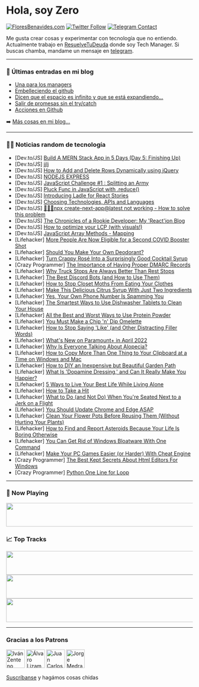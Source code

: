 # Hola, soy Zero

[![FloresBenavides.com](https://img.shields.io/website?down_message=oops&label=MiBlog&style=for-the-badge&up_message=online&url=https%3A%2F%2Ffloresbenavides.com)](https://floresbenavides.com) [![Twitter Follow](https://img.shields.io/twitter/follow/ZeroDragon?color=%231DA1F2&label=Follow&logo=twitter&logoColor=ffffff&style=for-the-badge)](https://twitter.com/zerodragon) [![Telegram Contact](https://img.shields.io/badge/escr%C3%ADbeme-ZeroDragon-%2326A5E4?style=for-the-badge&logo=telegram)](https://t.me/zerodragon)

Me gusta crear cosas y experimentar con tecnología que no entiendo.
Actualmente trabajo en [ResuelveTuDeuda](http://github.com/resuelve) donde soy Tech Manager.
Si buscas chamba, mandame un mensaje en [telegram](https://t.me/zerodragon).

---

### 📕 Últimas entradas en mi blog
<!-- BLOG-POST-LIST:START -->
- [Una para los managers](https://floresbenavides.com/una-para-los-managers/)
- [Embelleciendo el github](https://floresbenavides.com/embelleciendo-el-github/)
- [Dicen que el espacio es infinito y que se está expandiendo…](https://floresbenavides.com/dicen-que-el-espacio-es-infinito-y-que-se-esta-expandiendo/)
- [Salir de promesas sin el try/catch](https://floresbenavides.com/salir-de-promesas-sin-el-try-catch/)
- [Acciones en Github](https://floresbenavides.com/acciones-en-github/)
<!-- BLOG-POST-LIST:END -->

➡️ [Más cosas en mi blog...](https://floresbenavides.com)

---

### 👨‍💻 Noticias random de tecnología
<!-- TECH-POSTS:START -->
- [Dev.to/JS] [Build A MERN Stack App in 5 Days &lpar;Day 5: Finishing Up&rpar;](https://dev.to/rohanjsx/build-a-mern-stack-app-in-5-days-day-5-finishing-up-4f1m)
- [Dev.to/JS] [jjlj](https://dev.to/aagiidev/jjlj-217m)
- [Dev.to/JS] [How to Add and Delete Rows Dynamically using jQuery](https://dev.to/techsolutionstuff/how-to-add-and-delete-rows-dynamically-using-jquery-35g8)
- [Dev.to/JS] [NODEJS EXPRESS](https://dev.to/aldokw18/nodejs-express-1c8i)
- [Dev.to/JS] [JavaScript Challenge #1 : Splitting an Army](https://dev.to/zaky_abdur/javascript-challenge-1-splitting-an-army-3fe7)
- [Dev.to/JS] [Pluck Func in JavaScript with .reduce&lpar;&rpar;](https://dev.to/365erik/pluck-func-in-javascript-with-reduce-2od5)
- [Dev.to/JS] [Introducing Ladle for React Stories](https://dev.to/vmiksu/introducing-ladle-for-react-stories-4phm)
- [Dev.to/JS] [Choosing Technologies, APIs and Languages](https://dev.to/gwenshap/choosing-technologies-apis-and-languages-2319)
- [Dev.to/JS] [📢🚨🚨npx create-next-app@latest not working - How to solve this problem](https://dev.to/jsstackdevelopers/npx-create-next-applatest-not-working-how-to-solve-this-problem-2jea)
- [Dev.to/JS] [The Chronicles of a Rookie Developer: My &#39;React&#39;ion Blog](https://dev.to/hiddencilantro/the-chronicles-of-a-rookie-developer-my-reaction-blog-19ei)
- [Dev.to/JS] [How to optimize your LCP &lpar;with visuals!&rpar;](https://dev.to/steve8708/how-to-optimize-your-lcp-w-visuals-11m3)
- [Dev.to/JS] [JavaScript Array Methods - Mapping](https://dev.to/justtanwa/javascript-array-methods-mapping-4ioj)
- [Lifehacker] [More People Are Now Eligible for a Second COVID Booster Shot](https://lifehacker.com/more-people-are-now-eligible-for-a-second-covid-booster-1848721281)
- [Lifehacker] [Should You Make Your Own Deodorant?](https://lifehacker.com/should-you-make-your-own-deodorant-1848719697)
- [Lifehacker] [Turn Crappy Rosé Into a Surprisingly Good Cocktail Syrup](https://lifehacker.com/turn-crappy-rose-into-a-surprisingly-good-cocktail-syru-1848720942)
- [Crazy Programmer] [The Importance of Having Proper DMARC Records](https://www.thecrazyprogrammer.com/2022/03/the-importance-of-having-proper-dmarc-records.html)
- [Lifehacker] [Why Truck Stops Are Always Better Than Rest Stops](https://lifehacker.com/why-truck-stops-are-better-than-rest-stops-and-how-to-1848719814)
- [Lifehacker] [The Best Discord Bots &lpar;and How to Use Them&rpar;](https://lifehacker.com/the-best-discord-bots-and-how-to-use-them-1848719524)
- [Lifehacker] [How to Stop Closet Moths From Eating Your Clothes](https://lifehacker.com/how-to-stop-closet-moths-from-eating-your-clothes-1848718925)
- [Lifehacker] [Make This Delicious Citrus Syrup With Just Two Ingredients](https://lifehacker.com/make-this-delicious-citrus-syrup-with-just-two-ingredie-1848715089)
- [Lifehacker] [Yes, Your Own Phone Number Is Spamming You](https://lifehacker.com/yes-your-own-phone-number-is-spamming-you-1848718546)
- [Lifehacker] [The Smartest Ways to Use Dishwasher Tablets to Clean Your House](https://lifehacker.com/the-smartest-ways-to-use-dishwasher-tablets-to-clean-yo-1848712078)
- [Lifehacker] [All the Best and Worst Ways to Use Protein Powder](https://lifehacker.com/all-the-best-and-worst-ways-to-use-protein-powder-1848716020)
- [Lifehacker] [You Must Make a Chip &#39;n&#39; Dip Omelette](https://lifehacker.com/you-must-make-a-chip-n-dip-omelette-1848714285)
- [Lifehacker] [How to Stop Saying &#39;Like&#39; &lpar;and Other Distracting Filler Words&rpar;](https://lifehacker.com/how-to-stop-saying-like-and-other-distracting-filler-w-1848715699)
- [Lifehacker] [What&#39;s New on Paramount+ in April 2022](https://lifehacker.com/whats-new-on-paramount-in-april-2022-1848714905)
- [Lifehacker] [Why Is Everyone Talking About Alopecia?](https://lifehacker.com/why-is-everyone-talking-about-alopecia-1848714054)
- [Lifehacker] [How to Copy More Than One Thing to Your Clipboard at a Time on Windows and Mac](https://lifehacker.com/how-to-copy-more-than-one-thing-to-your-clipboard-at-a-1848711373)
- [Lifehacker] [How to DIY an Inexpensive but Beautiful Garden Path](https://lifehacker.com/how-to-diy-an-inexpensive-but-beautiful-garden-path-1848710858)
- [Lifehacker] [What Is &#39;Dopamine Dressing,&#39; and Can It Really Make You Happier?](https://lifehacker.com/what-is-dopamine-dressing-and-can-it-really-make-you-h-1848708672)
- [Lifehacker] [5 Ways to Live Your Best Life While Living Alone](https://lifehacker.com/5-ways-to-live-your-best-life-while-living-alone-1848712072)
- [Lifehacker] [How to Take a Hit](https://lifehacker.com/how-to-take-a-hit-1848713085)
- [Lifehacker] [What to Do &lpar;and Not Do&rpar; When You&#39;re Seated Next to a Jerk on a Flight](https://lifehacker.com/what-to-do-and-not-do-when-youre-seated-next-to-an-as-1848712457)
- [Lifehacker] [You Should Update Chrome and Edge ASAP](https://lifehacker.com/you-should-update-chrome-and-edge-asap-1848712496)
- [Lifehacker] [Clean Your Flower Pots Before Reusing Them &lpar;Without Hurting Your Plants&rpar;](https://lifehacker.com/clean-your-flower-pots-before-reusing-them-without-hur-1848708681)
- [Lifehacker] [How to Find and Report Asteroids Because Your Life Is Boring Otherwise](https://lifehacker.com/how-to-find-and-report-asteroids-because-your-life-is-b-1848708695)
- [Lifehacker] [You Can Get Rid of Windows Bloatware With One Command](https://lifehacker.com/you-can-get-rid-of-windows-bloatware-with-one-command-1848707156)
- [Lifehacker] [Make Your PC Games Easier &lpar;or Harder&rpar; With Cheat Engine](https://lifehacker.com/make-your-pc-games-easier-or-harder-with-cheat-engine-1848705091)
- [Crazy Programmer] [The Best Kept Secrets About Html Editors For Windows](https://www.thecrazyprogrammer.com/2022/03/the-best-kept-secrets-about-html-editors-for-windows.html)
- [Crazy Programmer] [Python One Line for Loop](https://www.thecrazyprogrammer.com/2022/03/python-one-line-for-loop.html)<!-- TECH-POSTS:END -->

---

### 🎵 Now Playing
<a href="https://spotify-now-playing-dun.vercel.app/now-playing?open"><img src="https://spotify-now-playing-dun.vercel.app/now-playing" width="540" height="64"></a>

### 📈 Top Tracks
<a href="https://spotify-now-playing-dun.vercel.app/top-tracks?i=1&open"><img src="https://spotify-now-playing-dun.vercel.app/top-tracks?i=1" width="540" height="64"></a>
<a href="https://spotify-now-playing-dun.vercel.app/top-tracks?i=2&open"><img src="https://spotify-now-playing-dun.vercel.app/top-tracks?i=2" width="540" height="64"></a>
<a href="https://spotify-now-playing-dun.vercel.app/top-tracks?i=3&open"><img src="https://spotify-now-playing-dun.vercel.app/top-tracks?i=3" width="540" height="64"></a>

---

### Gracias a los Patrons
[<img src="https://avatars.githubusercontent.com/u/243380?v=4" alt="Iván Zenteno" width="50px">](https://github.com/k001) [<img src="https://avatars.githubusercontent.com/u/19955639?v=4" alt="Álvaro Lizama" width="50px">](https://github.com/alvarolizama) [<img src="https://avatars.githubusercontent.com/u/2718753?v=4" alt="Juan Carlos Ruiz" width="50px">](https://github.com/JuanCrg90) [<img src="https://avatars.githubusercontent.com/u/37025?v=4" alt="Jorge Medrano" width="50px">](https://github.com/h1pp1e) 

[Suscríbanse](https://www.patreon.com/zerodragon) y hagámos cosas chidas

